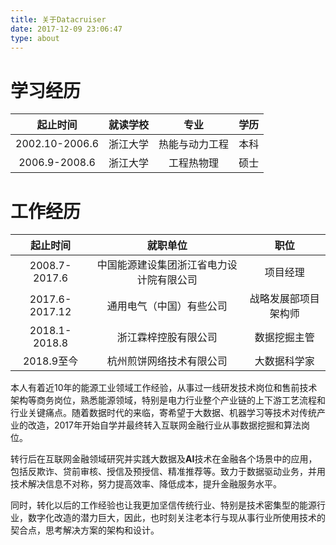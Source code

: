 ```yaml
---
title: 关于Datacruiser
date: 2017-12-09 23:06:47
type: about
---
```

# 学习经历

 起止时间 | 就读学校 | 专业 | 学历 
:-: | :-: | :-: | :-: 
2002.10-2006.6 | 浙江大学 | 热能与动力工程 | 本科
2006.9-2008.6 | 浙江大学 | 工程热物理 | 硕士




# 工作经历

 起止时间 | 就职单位 | 职位  
:-: | :-: | :-: 
2008.7-2017.6 | 中国能源建设集团浙江省电力设计院有限公司 | 项目经理
2017.6-2017.12 | 通用电气（中国）有些公司 | 战略发展部项目架构师
2018.1-2018.8 | 浙江霖梓控股有限公司 | 数据挖掘主管
2018.9至今 | 杭州煎饼网络技术有限公司 | 大数据科学家


本人有着近10年的能源工业领域工作经验，从事过一线研发技术岗位和售前技术架构等商务岗位，熟悉能源领域，特别是电力行业整个产业链的上下游工艺流程和行业关键痛点。随着数据时代的来临，寄希望于大数据、机器学习等技术对传统产业的改造，2017年开始自学并最终转入互联网金融行业从事数据挖掘和算法岗位。

转行后在互联网金融领域研究并实践大数据及**AI**技术在金融各个场景中的应用，包括反欺诈、贷前审核、授信及预授信、精准推荐等。致力于数据驱动业务，并用技术解决信息不对称，努力提高效率、降低成本，提升金融服务水平。

同时，转化以后的工作经验也让我更加坚信传统行业、特别是技术密集型的能源行业，数字化改造的潜力巨大，因此，也时刻关注老本行与现从事行业所使用技术的契合点，思考解决方案的架构和设计。

